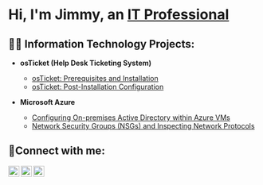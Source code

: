 <h1>Hi, I'm Jimmy, an <a href="www.linkedin.com/in/jimmy-fevrier-67738585">IT Professional</a></h1>

<h2>👨‍💻 Information Technology Projects:</h2>

- <b>osTicket (Help Desk Ticketing System)</b>
  - [osTicket: Prerequisites and Installation](https://github.com/Jimmyfevrier/osticket-prereqs.git)
  - [osTicket: Post-Installation Configuration](https://github.com/Jimmyfevrier/osTicket--Post-installation/blob/470b8d16f438f74d5bdd612cdba5d4df72b1fa9b/README.md)
 
- <b>Microsoft Azure</b>
  - [Configuring On-premises Active Directory within Azure VMs](https://github.com/Jimmyfevrier/Configuring-On-premises-Active-Directory-within-Azure-VMs.git)
  - [Network Security Groups (NSGs) and Inspecting Network Protocols](https://github.com/Jimmyfevrier/Network-Security-Groups-NSGs-and-Inspecting-Network-Protocols/blob/c3fc9c800e5a895dc67be940df64c2384cc870fc/README.md)

<h2>🤳Connect with me:</h2>

[<img align="left" alt="Josh | Twitter" width="22px" src="https://cdn.jsdelivr.net/npm/simple-icons@v3/icons/twitter.svg" />][twitter]
[<img align="left" alt="Josh | LinkedIn" width="22px" src="https://cdn.jsdelivr.net/npm/simple-icons@v3/icons/linkedin.svg" />][linkedin]
[<img align="left" alt="Josh | Instagram" width="22px" src="https://cdn.jsdelivr.net/npm/simple-icons@v3/icons/instagram.svg" />][instagram]

[twitter]: https://twitter.com/Josh
[instagram]: https://www.instagram.com/Josh
[linkedin]: https://linkedin.com/in/Josh
